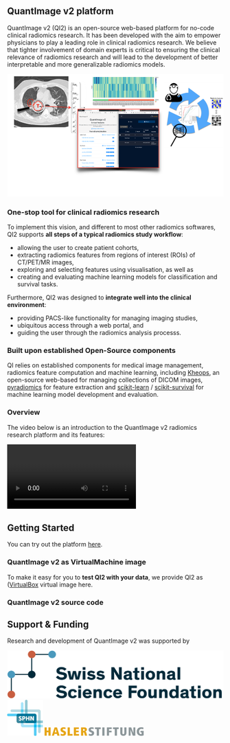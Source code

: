 ## QuantImage v2 platform

QuantImage v2 (QI2) is an open-source web-based platform for no-code clinical radiomics research. It has been developed with the aim to empower physicians to play a leading role in clinical radiomics research. We believe that tighter involvement of domain experts is critical to ensuring the clinical relevance of radiomics research and will lead to the development of better interpretable and more generalizable radiomics models.

<img src="assets/images/qi-overview.png" alt="QuantImage v2" title="QuantImage v2 - Overview" />

### One-stop tool for clinical radiomics research
To implement this vision, and different to most other radiomics softwares, QI2 supports **all steps of a typical radiomics study workflow**:
* allowing the user to create patient cohorts, 
* extracting radiomics features from regions of interest (ROIs) of CT/PET/MR images, 
* exploring and selecting features using visualisation, as well as  
* creating and evaluating machine learning models for  classification and survival tasks. 

Furthermore, QI2 was designed to **integrate well into the clinical environment**:
* providing PACS-like functionality for managing imaging studies, 
* ubiquitous access through a web portal, and 
* guiding the user through the radiomics analysis processs.

### Built upon established Open-Source components
QI relies on established components for medical image management, radiomics feature computation and machine learning, including [Kheops](https://github.com/OsiriX-Foundation/kheops), an open-source web-based for managing collections of DICOM images, [pyradiomics](https://pyradiomics.readthedocs.io/en/latest/index.html) for feature extraction and [scikit-learn](https://scikit-learn.org/stable/) / [scikit-survival](https://scikit-survival.readthedocs.io/en/stable/) for machine learning model development and evaluation.

### Overview
The video below is an introduction to the QuantImage v2 radiomics research platform and its features:

<!-- Video does not appear in the Preview, but is visible on the deployed website -->
<video style='max-width: 832px; max-height: 832px' controls><source src='https://drive.switch.ch/index.php/s/3Tom8ZnIF8wl2r3/download' type='video/mp4'>Video Not Suppported</video>

## Getting Started
You can try out the platform <a href="https://quantimage2.ehealth.hevs.ch" target="_blank">here</a>.
<!-- info about available dataset & sign-up process  -->

### QuantImage v2 as VirtualMachine image 
To make it easy for you to **test QI2 with your data**, we provide QI2 as ([VirtualBox](https://www.virtualbox.org/) virtual image here. 

<!-- add information about minimum specs, startup and update process. We could create a separate page for the technical details  -->

### QuantImage v2 source code
 <!-- github link -->

## Support & Funding

Research and development of QuantImage v2 was supported by

<div class="funding-logos">
    <a href="https://snf.ch" target="_blank" rel="nofollow"><img src="assets/logos/snsf.png" alt="SNSF" /></a>
    <a href="https://sphn.ch" target="_blank" rel="nofollow"><img src="assets/logos/sphn.png" alt="SPHN" /></a>
    <a href="https://haslerstiftung.ch" target="_blank" rel="nofollow"><img src="assets/logos/hasler.png" alt="Hasler" />
</div>


